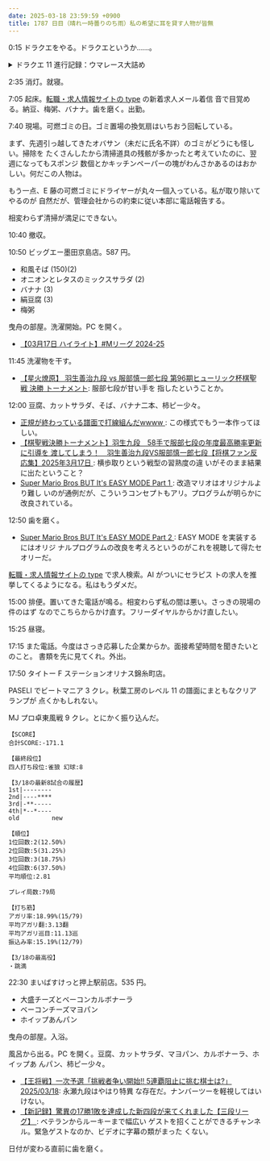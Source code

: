 ```yaml
---
date: 2025-03-18 23:59:59 +0900
title: 1787 日目（晴れ一時曇りのち雨）私の希望に耳を貸す人物が皆無
---
```


0:15 ドラクエをやる。ドラクエというか……。

<details><summary>ドラクエ 11 進行記録：ウマレース大詰め</summary>
<p>ゆうべは勘違いしていて、ブラック杯の称号チャレンジタイムを抜いたと思ったら一秒及んでいない。バカ。
頭が熱くなって間違えた。しかし、今晩やることが変わるわけではない。</p>

<p>十分な回数挑戦しているので、コース取りを調整してタイムを縮み得るかどうかを試行錯誤するしかない。
むずかしいほうが急所を発見しやすいかもしれない。邪魔が入ってくるので対策しないといけない。</p>
</details>

2:35 消灯。就寝。

7:05 起床。[転職・求人情報サイトの type](https://type.jp/) の新着求人メール着信
音で目覚める。納豆、梅粥、バナナ。歯を磨く。出勤。

7:40 現場。可燃ゴミの日。ゴミ置場の換気扇はいちおう回転している。

まず、先週引っ越してきたオバサン（未だに氏名不詳）のゴミがどうにも怪しい。掃除を
たくさんしたから清掃道具の残骸が多かったと考えていたのに、翌週になってもスポンジ
数個とかキッチンペーパーの塊がわんさかあるのはおかしい。何だこの人物は。

もう一点、E 藤の可燃ゴミにドライヤーが丸々一個入っている。私が取り除いてやるのが
自然だが、管理会社からの約束に従い本部に電話報告する。

相変わらず清掃が満足にできない。

10:40 撤収。

10:50 ビッグエー墨田京島店。587 円。

* 和風そば (150)(2)
* オニオンとレタスのミックスサラダ (2)
* バナナ (3)
* 絹豆腐 (3)
* 梅粥

曳舟の部屋。洗濯開始。PC を開く。

* [【03月17日 ハイライト】#Mリーグ 2024-25
  ](https://www.youtube.com/watch?v=k1mWf-_yf-U)

11:45 洗濯物を干す。

* [【星火燎原】 羽生善治九段 vs 服部慎一郎七段 第96期ヒューリック杯棋聖戦 決勝
  トーナメント](https://www.youtube.com/watch?v=GypgPUgICTg): 服部七段が甘い手を
  指したということか。

12:00 豆腐、カットサラダ、そば、バナナ二本、柿ピー少々。

* [正規が終わっている譜面で打線組んだwwww
  ](https://www.youtube.com/watch?v=i6YL3G3ixrg): この様式でもう一本作ってほしい。
* [【棋聖戦決勝トーナメント】羽生九段　58手で服部七段の年度最高勝率更新に引導を
  渡してしまう！　羽生善治九段VS服部慎一郎七段【将棋ファン反応集】2025年3月17日
  ](https://www.youtube.com/watch?v=MNRq3gw7DEI): 横歩取りという戦型の習熟度の違
  いがそのまま結果に出たということ？
* [Super Mario Bros BUT It's EASY MODE Part 1
  ](https://www.youtube.com/watch?v=TZD86_3-QJA): 改造マリオはオリジナルより難し
  いのが通例だが、こういうコンセプトもアリ。プログラムが明らかに改良されている。

12:50 歯を磨く。

* [Super Mario Bros BUT It's EASY MODE Part 2
  ](https://www.youtube.com/watch?v=55QW8ujyBaA): EASY MODE を実装するにはオリジ
  ナルプログラムの改良を考えろというのがこれを視聴して得たセオリーだ。

[転職・求人情報サイトの type](https://type.jp/) で求人検索。AI がついにセラピス
トの求人を推挙してくるようになる。私はもうダメだ。

15:00 排便。置いてきた電話が鳴る。相変わらず私の間は悪い。さっきの現場の件のはず
なのでこちらからかけ直す。フリーダイヤルからかけ直したい。

15:25 昼寝。

17:15 また電話。今度はさっき応募した企業からか。面接希望時間を聞きたいとのこと。
書類を先に見てくれ。外出。

17:50 タイトー F ステーションオリナス錦糸町店。

PASELI でビートマニア 3 クレ。秋葉工房のレベル 11 の譜面にまともなクリアランプが
点くかもしれない。

MJ プロ卓東風戦 9 クレ。とにかく振り込んだ。

```text
【SCORE】
合計SCORE:-171.1

【最終段位】
四人打ち段位:雀狼 幻球:8

【3/18の最新8試合の履歴】
1st|--------
2nd|----****
3rd|-**-----
4th|*--*----
old         new

【順位】
1位回数:2(12.50%)
2位回数:5(31.25%)
3位回数:3(18.75%)
4位回数:6(37.50%)
平均順位:2.81

プレイ局数:79局

【打ち筋】
アガリ率:18.99%(15/79)
平均アガリ翻:3.13翻
平均アガリ巡目:11.13巡
振込み率:15.19%(12/79)

【3/18の最高役】
・跳満
```

22:30 まいばすけっと押上駅前店。535 円。

* 大盛チーズとベーコンカルボナーラ
* ベーコンチーズマヨパン
* ホイップあんパン

曳舟の部屋。入浴。

風呂から出る。PC を開く。豆腐、カットサラダ、マヨパン、カルボナーラ、ホイップあ
んパン、柿ピー少々。

* [【王将戦】一次予選「挑戦者争い開始!! 5連覇阻止に挑む棋士は?」
  2025/03/18](https://www.youtube.com/watch?v=swlPfFRdZ8U): 永瀬九段はやはり特異
  な存在だ。ナンバーツーを軽視してはいけない。
* [【新記録】驚異の17勝1敗を達成した新四段が来てくれました【三段リーグ】
  ](https://www.youtube.com/watch?v=kqNKomY85UA): ベテランからルーキーまで幅広い
  ゲストを招くことができるチャンネル。緊急ゲストなのか、ビデオに字幕の類がまった
  くない。

日付が変わる直前に歯を磨く。
